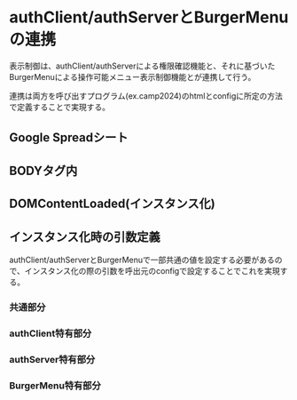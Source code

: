 # authClient/authServerとBurgerMenuの連携

表示制御は、authClient/authServerによる権限確認機能と、それに基づいたBurgerMenuによる操作可能メニュー表示制御機能とが連携して行う。

連携は両方を呼び出すプログラム(ex.camp2024)のhtmlとconfigに所定の方法で定義することで実現する。

## Google Spreadシート

## BODYタグ内

## DOMContentLoaded(インスタンス化)

## インスタンス化時の引数定義

authClient/authServerとBurgerMenuで一部共通の値を設定する必要があるので、インスタンス化の際の引数を呼出元のconfigで設定することでこれを実現する。

### 共通部分

<!--:config.cooperation.js:-->

### authClient特有部分

<!--:config.authClient.js:-->

### authServer特有部分

<!--:config.authServer.js:-->

### BurgerMenu特有部分

<!--:config.BurgerMenu.js:-->

<!--::【備忘】GAS/htmlでの暗号化::$doc/crypto.md::-->

